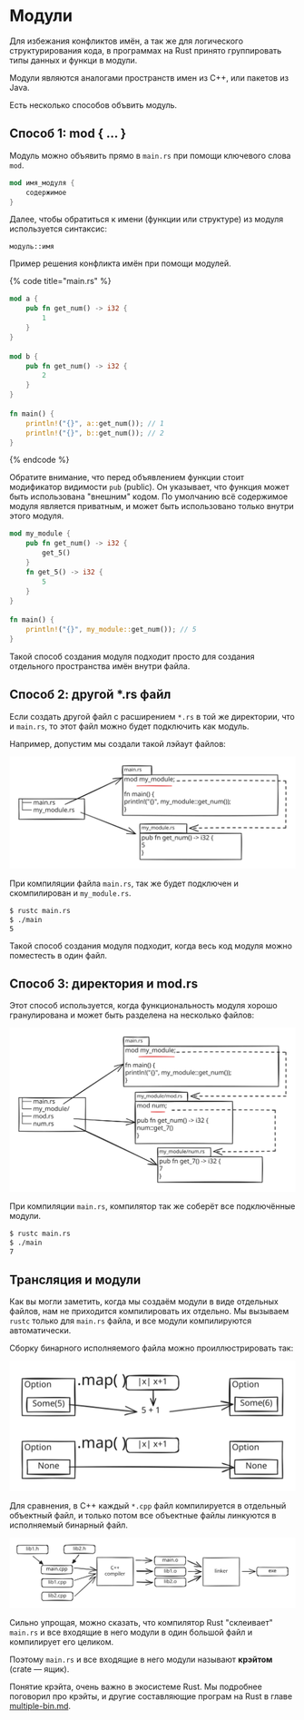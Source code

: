# Модули

Для избежания конфликтов имён, а так же для логического структурирования кода, в программах на Rust принято группировать типы данных и функци в модули.

Модули являются аналогами пространств имен из C++, или пакетов из Java.

Есть несколько способов объвить модуль.

## Способ 1: mod { ... }

Модуль можно объявить прямо в `main.rs` при помощи ключевого слова `mod`.

```rust
mod имя_модуля {
    содержимое
}
```

Далее, чтобы обратиться к имени (функции или структуре) из модуля используется синтаксис:

```
модуль::имя
```

Пример решения конфликта имён при помощи модулей.

{% code title="main.rs" %}
```rust
mod a {
    pub fn get_num() -> i32 {
        1
    }
}

mod b {
    pub fn get_num() -> i32 {
        2
    }
}

fn main() {
    println!("{}", a::get_num()); // 1
    println!("{}", b::get_num()); // 2
}
```
{% endcode %}

Обратите внимание, что перед объявлением функции стоит модификатор видимости `pub` (public). Он указывает, что функция может быть использована "внешним" кодом. По умолчанию всё содержимое модуля является приватным, и может быть использовано только внутри этого модуля.

```rust
mod my_module {
    pub fn get_num() -> i32 {
        get_5()
    }
    fn get_5() -> i32 {
        5
    }
}

fn main() {
    println!("{}", my_module::get_num()); // 5
}
```

Такой способ создания модуля подходит просто для создания отдельного пространства имён внутри файла.

## Способ 2: другой \*.rs файл

Если создать другой файл с расширением `*.rs` в той же директории, что и `main.rs`, то этот файл можно будет подключить как модуль.

Например, допустим мы создали такой лэйаут файлов:

<img src="../.gitbook/assets/file.excalidraw (1) (1) (1) (1) (1).svg" alt="" class="gitbook-drawing">

При компиляции файла `main.rs`, так же будет подключен и скомпилирован и `my_module.rs`.

```
$ rustc main.rs
$ ./main
5
```

Такой способ создания модуля подходит, когда весь код модуля можно поместесть в один файл.

## Способ 3: директория и mod.rs

Этот способ используется, когда функциональность модуля хорошо гранулирована и может быть разделена на несколько файлов:

<img src="../.gitbook/assets/file.excalidraw (1) (1) (1) (1).svg" alt="" class="gitbook-drawing">

При компиляции `main.rs`, компилятор так же соберёт все подключённые модули.

```
$ rustc main.rs
$ ./main
7
```

## Трансляция и модули

Как вы могли заметить, когда мы создаём модули в виде отдельных файлов, нам не приходится компилировать их отдельно. Мы вызываем `rustc` только для `main.rs` файла, и все модули компилируются автоматически.

Сборку бинарного исполняемого файла можно проиллюстрировать так:

<img src="../.gitbook/assets/file.excalidraw.svg" alt="" class="gitbook-drawing">

Для сравнения, в C++ каждый `*.cpp` файл компилируется в отдельный объектный файл, и только потом все объектные файлы линкуются в исполняемый бинарный файл.

<img src="../.gitbook/assets/file.excalidraw (1).svg" alt="" class="gitbook-drawing">

Сильно упрощая, можно сказать, что компилятор Rust "склеивает" `main.rs` и все входящие в него модули в один большой файл и компилирует его целиком.

Поэтому `main.rs` и все входящие в него модули называют **крэйтом** (crate — ящик).

Понятие крэйта, очень важно в экосистеме Rust. Мы подробнее поговорил про крэйты, и другие составляющие програм на Rust в главе [multiple-bin.md](../project/multiple-bin.md "mention").
